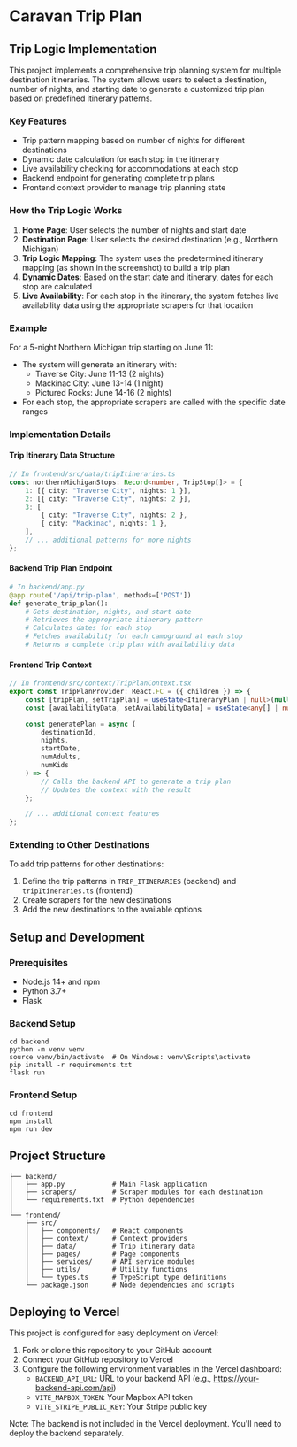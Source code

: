 # Caravan Trip Plan

## Trip Logic Implementation

This project implements a comprehensive trip planning system for multiple destination itineraries. The system allows users to select a destination, number of nights, and starting date to generate a customized trip plan based on predefined itinerary patterns.

### Key Features

- Trip pattern mapping based on number of nights for different destinations
- Dynamic date calculation for each stop in the itinerary
- Live availability checking for accommodations at each stop
- Backend endpoint for generating complete trip plans
- Frontend context provider to manage trip planning state

### How the Trip Logic Works

1. **Home Page**: User selects the number of nights and start date
2. **Destination Page**: User selects the desired destination (e.g., Northern Michigan)
3. **Trip Logic Mapping**: The system uses the predetermined itinerary mapping (as shown in the screenshot) to build a trip plan
4. **Dynamic Dates**: Based on the start date and itinerary, dates for each stop are calculated
5. **Live Availability**: For each stop in the itinerary, the system fetches live availability data using the appropriate scrapers for that location

### Example

For a 5-night Northern Michigan trip starting on June 11:

- The system will generate an itinerary with:
  - Traverse City: June 11-13 (2 nights)
  - Mackinac City: June 13-14 (1 night)
  - Pictured Rocks: June 14-16 (2 nights)
- For each stop, the appropriate scrapers are called with the specific date ranges

### Implementation Details

#### Trip Itinerary Data Structure

```typescript
// In frontend/src/data/tripItineraries.ts
const northernMichiganStops: Record<number, TripStop[]> = {
	1: [{ city: "Traverse City", nights: 1 }],
	2: [{ city: "Traverse City", nights: 2 }],
	3: [
		{ city: "Traverse City", nights: 2 },
		{ city: "Mackinac", nights: 1 },
	],
	// ... additional patterns for more nights
};
```

#### Backend Trip Plan Endpoint

```python
# In backend/app.py
@app.route('/api/trip-plan', methods=['POST'])
def generate_trip_plan():
    # Gets destination, nights, and start date
    # Retrieves the appropriate itinerary pattern
    # Calculates dates for each stop
    # Fetches availability for each campground at each stop
    # Returns a complete trip plan with availability data
```

#### Frontend Trip Context

```typescript
// In frontend/src/context/TripPlanContext.tsx
export const TripPlanProvider: React.FC = ({ children }) => {
	const [tripPlan, setTripPlan] = useState<ItineraryPlan | null>(null);
	const [availabilityData, setAvailabilityData] = useState<any[] | null>(null);

	const generatePlan = async (
		destinationId,
		nights,
		startDate,
		numAdults,
		numKids
	) => {
		// Calls the backend API to generate a trip plan
		// Updates the context with the result
	};

	// ... additional context features
};
```

### Extending to Other Destinations

To add trip patterns for other destinations:

1. Define the trip patterns in `TRIP_ITINERARIES` (backend) and `tripItineraries.ts` (frontend)
2. Create scrapers for the new destinations
3. Add the new destinations to the available options

## Setup and Development

### Prerequisites

- Node.js 14+ and npm
- Python 3.7+
- Flask

### Backend Setup

```
cd backend
python -m venv venv
source venv/bin/activate  # On Windows: venv\Scripts\activate
pip install -r requirements.txt
flask run
```

### Frontend Setup

```
cd frontend
npm install
npm run dev
```

## Project Structure

```
├── backend/
│   ├── app.py            # Main Flask application
│   ├── scrapers/         # Scraper modules for each destination
│   └── requirements.txt  # Python dependencies
│
└── frontend/
    ├── src/
    │   ├── components/   # React components
    │   ├── context/      # Context providers
    │   ├── data/         # Trip itinerary data
    │   ├── pages/        # Page components
    │   ├── services/     # API service modules
    │   ├── utils/        # Utility functions
    │   └── types.ts      # TypeScript type definitions
    └── package.json      # Node dependencies and scripts
```

## Deploying to Vercel

This project is configured for easy deployment on Vercel:

1. Fork or clone this repository to your GitHub account
2. Connect your GitHub repository to Vercel
3. Configure the following environment variables in the Vercel dashboard:
   - `BACKEND_API_URL`: URL to your backend API (e.g., https://your-backend-api.com/api)
   - `VITE_MAPBOX_TOKEN`: Your Mapbox API token
   - `VITE_STRIPE_PUBLIC_KEY`: Your Stripe public key

Note: The backend is not included in the Vercel deployment. You'll need to deploy the backend separately.
